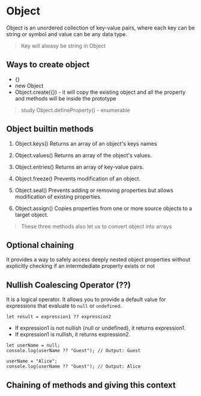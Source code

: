 # Object

Object is an unordered collection of key-value pairs, where each key can be string or symbol and value can be any data type.

> Key will alwasy be string in Object

## Ways to create object

- {}
- new Object
- Object.create({}) - it will copy the existing object and all the property and methods will be inside the prototype

> study Object.defineProperty() - enumerable

## Object builtin methods

1. Object.keys()
Returns an array of an object's keys names

2. Object.values()
Returns an array of the object's values.

3. Object.entries()
Returns an array of key-value pairs.

4. Object.freeze()
Prevents modification of an object.

5. Object.seal()
Prevents adding or removing properties but allows modification of existing properties.

6. Object.assign()
Copies properties from one or more source objects to a target object.

> These three methods also let us to convert object into arrays

## Optional chaining

It provides a way to safely access deeply nested object properties without explicitly checking if an intermdediate property exists or not

## Nullish Coalescing Operator (??)
It is a logical operator. It allows you to provide a default value for expressions that evaluate to `null` or `undefined`.

`let result = expression1 ?? expression2`

- If expression1 is not nullish (null or undefined), it returns expression1.
- If expression1 is nullish, it returns expression2.

```JS
let userName = null;
console.log(userName ?? "Guest"); // Output: Guest

userName = "Alice";
console.log(userName ?? "Guest"); // Output: Alice
```

## Chaining of methods and giving this context

